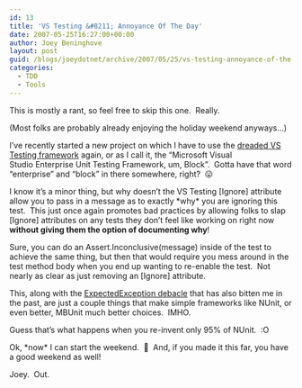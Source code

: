 ```yaml
---
id: 13
title: 'VS Testing &#8211; Annoyance Of The Day'
date: 2007-05-25T16:27:00+00:00
author: Joey Beninghove
layout: post
guid: /blogs/joeydotnet/archive/2007/05/25/vs-testing-annoyance-of-the-day.aspx
categories:
  - TDD
  - Tools
---
```

This is mostly a rant, so feel free to skip this one.&nbsp; Really.

(Most folks are probably already enjoying the holiday weekend anyways&#8230;)

<rant>

I&#8217;ve recently started a new project on which I have to use the [dreaded VS Testing framework](http://joeydotnet.com/blog/archive/2006/12/25/15.aspx) again, or as I call it, the &#8220;Microsoft&nbsp;Visual Studio&nbsp;Enterprise Unit Testing Framework, um, Block&#8221;.&nbsp; Gotta have that word &#8220;enterprise&#8221; and &#8220;block&#8221; in there somewhere, right?&nbsp; 😛

I know it&#8217;s a minor thing, but why doesn&#8217;t the VS Testing [Ignore] attribute allow you to pass in a message as to exactly \*why\* you are ignoring this test.&nbsp; This just once again promotes bad practices by allowing folks to slap [Ignore] attributes on any tests they don&#8217;t feel like working on right now **without giving them the option of documenting why**!

Sure, you can do an&nbsp;Assert.Inconclusive(message) inside of the test to achieve the same thing, but then that would require you mess around in the test method body when you end up wanting to re-enable the test.&nbsp; Not nearly as clear as just removing an [Ignore] attribute.

This, along with the [ExpectedException debacle](http://weblogs.asp.net/rosherove/archive/2006/01/25/436414.aspx)&nbsp;that has also bitten me in the past, are just a couple things that make simple frameworks like NUnit, or even better, MBUnit much better choices.&nbsp; IMHO.

Guess that&#8217;s what happens when you re-invent only 95% of NUnit.&nbsp; :O

</rant>

Ok, \*now\* I can start the weekend.&nbsp; 🙂&nbsp; And, if you made it this far, you have a good weekend as well!&nbsp; 

Joey.&nbsp; Out.